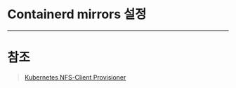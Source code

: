 # Containerd mirrors 설정


-----
# 참조
> [Kubernetes NFS-Client Provisioner](https://github.com/kubernetes-retired/external-storage/tree/master/nfs-client)